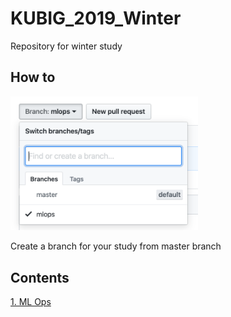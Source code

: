 # KUBIG_2019_Winter
Repository for winter study


## How to

<p align="left">
  <img width=300 src="img1.png">
</p>

Create a branch for your study from master branch

## Contents 

[1. ML Ops](https://github.com/KU-BIG/KUBIG_2019_Winter/tree/mlops)
